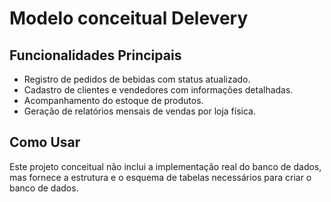 # Modelo conceitual Delevery

## Funcionalidades Principais

- Registro de pedidos de bebidas com status atualizado.
- Cadastro de clientes e vendedores com informações detalhadas.
- Acompanhamento do estoque de produtos.
- Geração de relatórios mensais de vendas por loja física.

## Como Usar

Este projeto conceitual não inclui a implementação real do banco de dados, mas fornece a estrutura e o esquema de tabelas necessários para criar o banco de dados.


